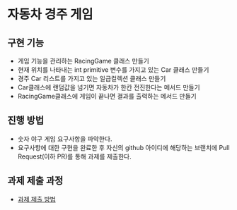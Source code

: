 # 자동차 경주 게임
## 구현 기능
* 게임 기능을 관리하는 RacingGame 클래스 만들기
* 현재 위치를 나타내는 int primitive 변수를 가지고 있는 Car 클래스 만들기
* 경주 Car 리스트를 가지고 있는 일급컬렉션 클래스 만들기
* Car클래스에 랜덤값을 넘기면 자동차가 한칸 전진한다는 메서드 만들기 
* RacingGame클래스에 게임이 끝나면 결과를 출력하는 메서드 만들기

## 진행 방법
* 숫자 야구 게임 요구사항을 파악한다.
* 요구사항에 대한 구현을 완료한 후 자신의 github 아이디에 해당하는 브랜치에 Pull Request(이하 PR)를 통해 과제를 제출한다.

## 과제 제출 과정
* [과제 제출 방법](https://github.com/next-step/nextstep-docs/tree/master/precourse)

